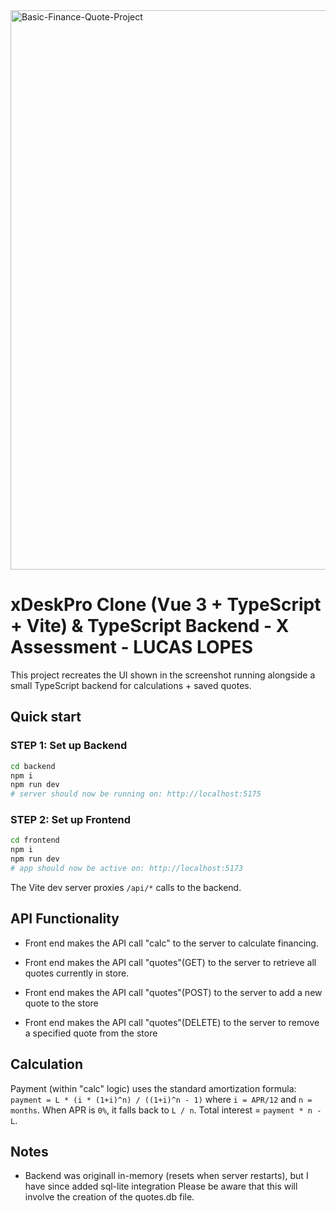 <img width="1140" height="895" alt="Basic-Finance-Quote-Project" src="https://github.com/user-attachments/assets/0e2587dc-ed83-4d2a-b5b7-bec9ccd463db" />

# xDeskPro Clone (Vue 3 + TypeScript + Vite) & TypeScript Backend - X Assessment - LUCAS LOPES

This project recreates the UI shown in the screenshot running alongside a small TypeScript backend for calculations + saved quotes.

## Quick start

### STEP 1: Set up Backend
```bash
cd backend
npm i
npm run dev
# server should now be running on: http://localhost:5175
```

### STEP 2: Set up Frontend
```bash
cd frontend
npm i
npm run dev
# app should now be active on: http://localhost:5173
```

The Vite dev server proxies `/api/*` calls to the backend.

## API Functionality
* Front end makes the API call "calc" to the server to calculate financing.

* Front end makes the API call "quotes"(GET) to the server to retrieve all quotes currently in store.

* Front end makes the API call "quotes"(POST) to the server to add a new quote to the store

* Front end makes the API call "quotes"(DELETE) to the server to remove a specified quote from the store

## Calculation
Payment (within "calc" logic) uses the standard amortization formula:
`payment = L * (i * (1+i)^n) / ((1+i)^n - 1)` where `i = APR/12` and `n = months`.
When APR is `0%`, it falls back to `L / n`. 
Total interest = `payment * n - L`.

## Notes
- Backend was originall in-memory (resets when server restarts), but I have since added sql-lite integration Please be aware that this will involve the creation of the quotes.db file.
